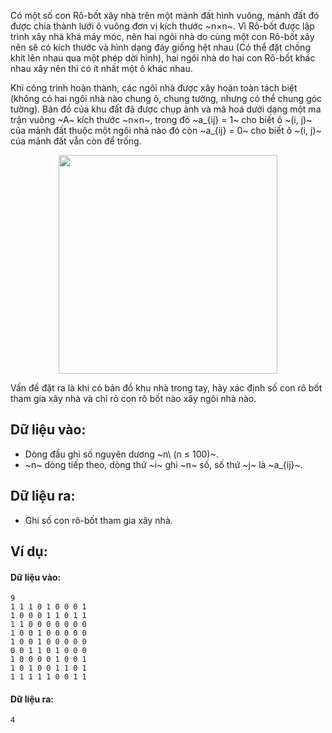 Có một số con Rô-bốt xây nhà trên một mảnh đất hình vuông, mảnh đất đó được chia thành lưới ô vuông đơn vị kích thước ~n×n~. Vì Rô-bốt được lập trình xây nhà khá máy móc, nên hai ngôi nhà do cùng một con Rô-bốt xây nên sẽ có kích thước và hình dạng đáy giống hệt nhau (Có thể đặt chồng khít lên nhau qua một phép dời hình), hai ngôi nhà do hai con Rô-bốt khác nhau xây nên thì có ít nhất một ô khác nhau.

Khi công trình hoàn thành, các ngôi nhà được xây hoàn toàn tách biệt (không có hai ngôi nhà nào chung ô, chung tường, nhưng có thể chung góc tường). Bản đồ của khu đất đã được chụp ảnh và mã hoá dưới dạng một ma trận vuông ~A~ kích thước ~n×n~, trong đó ~a_{ij} = 1~ cho biết ô ~(i, j)~ của mảnh đất thuộc một ngôi nhà nào đó còn ~a_{ij} = 0~ cho biết ô ~(i, j)~ của mảnh đất vẫn còn để trống.
<center><img src="/images/problems/575/HOUSE.svg" width="350px" /></center>

Vấn đề đặt ra là khi có bản đồ khu nhà trong tay, hãy xác định số con rô bốt tham gia xây nhà và chỉ rõ con rô bốt nào xây ngôi nhà nào.

## Dữ liệu vào:
- Dòng đầu ghi số nguyên dương ~n\ (n ≤ 100)~.
- ~n~ dòng tiếp theo, dòng thứ ~i~ ghi ~n~ số, số thứ ~j~ là ~a_{ij}~.

## Dữ liệu ra:
- Ghi số con rô-bốt tham gia xây nhà.

## Ví dụ:
#### Dữ liệu vào:
```
9
1 1 1 0 1 0 0 0 1
1 0 0 0 1 1 0 1 1
1 1 0 0 0 0 0 0 0
1 0 0 1 0 0 0 0 0
1 0 0 1 0 0 0 0 0
0 0 1 1 0 1 0 0 0
1 0 0 0 0 1 0 0 1
1 0 1 0 0 1 1 0 1
1 1 1 1 1 0 0 1 1
```

#### Dữ liệu ra:
```
4
```